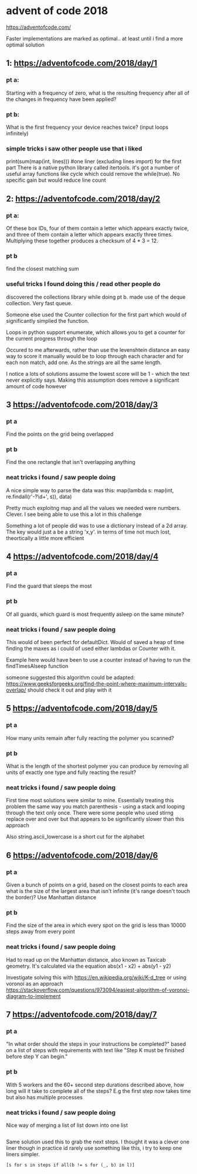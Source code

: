 # advent of code 2018

https://adventofcode.com/

Faster implementations are marked as optimal.. at least until i find a more optimal solution


## 1: https://adventofcode.com/2018/day/1

### pt a:

Starting with a frequency of zero, what is the resulting frequency after all of the changes in frequency have been applied?

### pt b:

What is the first frequency your device reaches twice? (input loops infinitely)

### simple tricks i saw other people use that i liked
print(sum(map(int, lines))) #one liner (excluding lines import) for the first part
There is a native python library called itertools. it's got a number of useful array functions like cycle which could remove the while(true). No specific gain but would reduce line count

## 2: https://adventofcode.com/2018/day/2

### pt a:
Of these box IDs, four of them contain a letter which appears exactly twice, and three of them contain a letter which appears exactly three times. Multiplying these together produces a checksum of 4 * 3 = 12.

### pt b
find the closest matching sum

### useful tricks I found doing this / read other people do
discovered the collections library while doing pt b. made use of the deque collection. Very fast queue.

Someone else used the Counter collection for the first part which would of significantly simplied the function.

Loops in python support enumerate, which allows you to get a counter for the current progress through the loop

Occured to me afterwards, rather than use the levenshtein distance an easy way to score it manually would be to loop through each character and for each non match, add one. As the strings are all the same length.

I notice a lots of solutions assume the lowest score will be 1 - which the text never explicitly says. Making this assumption does remove a significant amount of code however

## 3 https://adventofcode.com/2018/day/3

### pt a

Find the points on the grid being overlapped

### pt b

Find the one rectangle that isn't overlapping anything

### neat tricks i found / saw people doing

A nice simple way to parse the data was this:
map(lambda s: map(int, re.findall(r'-?\d+', s)), data)

Pretty much exploitng map and all the values we needed were numbers. Clever. I see being able to use this a lot in this challenge

Something a lot of people did was to use a dictionary instead of a 2d array. The key would just a be a string 'x,y'. in terms of time not much lost, theortically a little more efficient

## 4 https://adventofcode.com/2018/day/4

### pt a 

Find the guard that sleeps the most 

### pt b 

Of all guards, which guard is most frequently asleep on the same minute?

### neat tricks i found / saw people doing

This would of been perfect for defaultDict. Would of saved a heap of time finding the maxes as i could of used either lambdas or Counter with it.  

Example here would have been to use a counter instead of having to run the findTimesAlseep function

someone suggested this algorithm could be adapted: https://www.geeksforgeeks.org/find-the-point-where-maximum-intervals-overlap/ should check it out and play with it

## 5 https://adventofcode.com/2018/day/5

### pt a 

How many units remain after fully reacting the polymer you scanned? 

### pt b 

What is the length of the shortest polymer you can produce by removing all units of exactly one type and fully reacting the result?

### neat tricks i found / saw people doing

First time most solutions were similar to mine. Essentially treating this problem the same way you match parenthesis - using a stack and looping through the text only once. There were some people who used stirng replace over and over but that appears to be significantly slower than this approach 

Also string.ascii_lowercase is a short cut for the alphabet

## 6 https://adventofcode.com/2018/day/6

### pt a 

Given a bunch of points on a grid, based on the closest points to each area what is the size of the largest area that isn't infinite (it's range doesn't touch the border)? Use Manhattan distance

### pt b 

Find the size of the area in which every spot on the grid is less than 10000 steps away from every point

### neat tricks i found / saw people doing

Had to read up on the Manhattan distance, also known as Taxicab geometry. It's calculated via the equation abs(x1 - x2) + abs(y1 - y2)

Investigate solving this with https://en.wikipedia.org/wiki/K-d_tree or using voronoi as an approach https://stackoverflow.com/questions/973094/easiest-algorithm-of-voronoi-diagram-to-implement

## 7 https://adventofcode.com/2018/day/7

### pt a 

"In what order should the steps in your instructions be completed?" based on a list of steps with requirements with text like "Step K must be finished before step Y can begin."

### pt b 

With 5 workers and the 60+ second step durations described above, how long will it take to complete all of the steps? E.g the first step now takes time but also has multiple processes

### neat tricks i found / saw people doing

Nice way of merging a list of list down into one list
``` set([s[0] for s in simplified] + [s[1] for s in simplified])
```

Same solution used this to grab the next steps. I thought it was a clever one liner though in practice id rarely use something like this, i try to keep one liners simpler.

```[s for s in steps if all(b != s for (_, b) in l)]```

